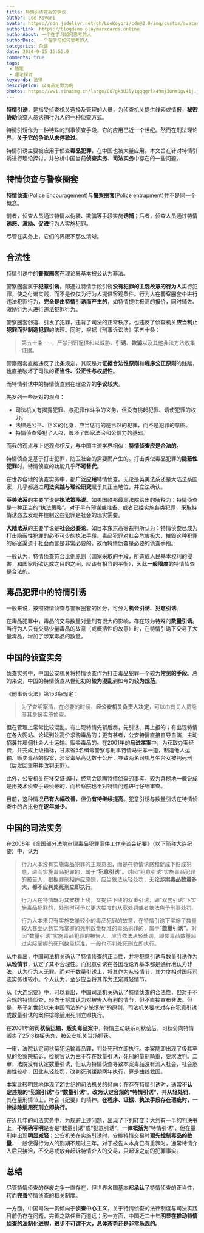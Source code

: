 ```yaml
---
title: 特情引诱背后的争议
author: Loe-Koyori
avatar: https://cdn.jsdelivr.net/gh/LoeKoyori/cdn@2.0/img/custom/avatar.png
authorLink: https://blogdemo.playmarxcards.online
authorAbout: 一个在学习如何思考的人
authorDesc: 一个在学习如何思考的人
categories: 杂谈
date: 2020-9-15 15:52:0
comments: true
tags: 
 - 随笔
 - 理论探讨
keywords: 法律 
description: 以毒品犯罪为例
photos: https://ww1.sinaimg.cn/large/007gk3UJly1gqqgrlk49mj30nm0gv41j.jpg
---
```


**特情引诱**，是指受侦查机关选择及管理的人员，为侦查机关提供线索或情报，**秘密协助**侦查人员诱捕行为人的一种侦查方式。

特情引诱作为一种特殊的刑事侦查手段，它的应用已近一个世纪。然而在刑法理论界，**关于它的争论从未停歇过**。

特情引诱主要被应用于侦查**毒品犯罪**，在中国也被大量应用。本文旨在针对特情引诱进行理论探讨，并分析中国当前**侦查实务**、**司法实务**中存在的一些问题。

## 特情侦查与警察圈套

**特情侦查**(Police Encouragement)与**警察圈套**(Police entrapment)并不是同一个概念。

前者，侦查人员通过特情以伪装、欺骗等手段实施**诱捕**；后者，侦查人员通过特情**诱惑、激励、促进**行为人实施犯罪。

尽管在实务上，它们的界限不那么清晰。

## 合法性

特情引诱中的**警察圈套**在理论界基本被公认为非法。

警察圈套属于**犯意引诱**，即通过特情手段引诱**没有犯罪的主观故意的行为人**实行犯罪，使之付诸实践，而不是仅仅为行为人提供客观条件。行为人在警察圈套中进行违法犯罪行为，**完全是由特情引诱而产生的**，如特情提供极高的报价，同时辅佐、激励行为人进行违法犯罪行为。

警察圈套创造、引发了犯罪，违背了司法的正常秩序，也违反了侦查机关**应当制止犯罪而非制造犯罪**的法理。同时，根据《刑事诉讼法》第五十条：

> 第五十条	· · ·，严禁刑讯逼供和以威胁、**引诱**、**欺骗**以及其他非法方法收集证据。

警察圈套直接违反了此条规定，其既是对**证据合法性原则**和**程序公正原则**的践踏，也直接破坏了司法的**正当性、公正性与权威性**。

而特情引诱中的特情侦查则在理论界的**争议较大**。

先罗列一些反对的观点：

- 司法机关有揭露犯罪、与犯罪作斗争的义务，但没有挑起犯罪、诱使犯罪的权力。
- 法律是公平、正义的化身，应当惩罚的是已然的犯罪，而不是犯罪的意图。
- 特情侦查侵犯了人权，毁坏了国家法治和公信力的基础。

而我的观点与上述观点相反，与中国主流学界相似：**特情侦查应是合法的。**

特情侦查是基于打击犯罪，防卫社会的需要而产生的。打击类似毒品犯罪的**隐蔽性犯罪**时，特情侦查的功能几乎**不可替代**。

在世界各地的侦查实务中，都**广泛应用**特情侦查。无论是英美法系还是大陆法系国家，几乎都通过**司法实践与理论研究**赋予其正当地位，并立法确认。

**英美法系**的主要学说是**执法策略说**。如美国联邦最高法院给出的解释为：特情侦查是一种正当的“执法策略”。对于早有预谋或准备、或者已经实施各类犯罪，采取特情诱惑去发现并控制这些犯罪是社会的现实需要。

**大陆法系**的主要学说是**社会必要论**。如日本东京高等裁判所认为：特情侦查已成为打击隐蔽性犯罪的必不可少的执法手段。毒品犯罪对社会危害极大，摧毁这种犯罪的秘密渠道于社会而言是非常必要的，故而特情侦查是必要的侦查手段。

一般认为，特情侦查符合[比例原则](https://wikipedia.playmarxcards.online/wiki/%E6%AF%94%E4%BE%8B%E5%8E%9F%E5%89%87)（国家采取的手段，所造成人民基本权利的侵害，和国家所欲达成之目的之间，应该有相当的平衡），因此**一般限度**的特情侦查是合法的。

## 毒品犯罪中的特情引诱

一般来说，按照特情侦查与警察圈套的区分，可分为**机会引诱**、**犯意引诱**。

在毒品犯罪中，毒品的交易数量对量刑有很大的影响，存在较为特殊的**数量引诱**。当行为人只有交易少量毒品的故意（或概括性的故意）时，在特情引诱下交易了大量毒品，增加了涉案毒品的数量。

## 中国的侦查实务

侦查实务中，中国公安机关将特情侦查作为打击毒品犯罪一个较为**常见的手段**。总的来说，中国的特情侦查从世纪初的**较为混乱**到如今的**较为规范**。

《刑事诉讼法》第153条规定：

> 为了查明案情，在必要的时候，**经公安机关负责人决定**，可以由有关人员隐匿其身份实施侦查。

但在管理上常常比较混乱。有出现特情先斩后奏，先引诱、再上报的；有出现特情在各大网站、论坛到处高价求购毒品的；更有甚者，公安特情直接自导自演，主动招募并雇佣社会人士运输、贩卖毒品的。在2001年的**马进孝案**中，为获取办案经费，并完成上级指标，甘肃省5名缉毒警察与刑事特情马进孝一道，制造他人运输、贩卖毒品的假案，涉案毒品高达数十公斤，导致两名司机与坐台女被判死刑（后发回重审并改判无罪）。

此外，公安机关在移交证据时，经常会隐瞒特情侦查的事实，较为含糊地一概说成是用技术侦查手段侦破的，而检察院也不对特情问题进行仔细审查。

目前，这种情况**已有大幅改善**，但仍**有待继续提高**。犯意引诱与数量引诱在特情侦查中的占比也在**逐年减少**。

## 中国的司法实务

在2008年《全国部分法院审理毒品犯罪案件工作座谈会纪要》（以下简称大连纪要）中，认为

> 行为人本没有实施毒品犯罪的主观意图，而是在特情诱惑和促成下形成犯意，进而实施毒品犯罪的，属于“**犯意引诱**”。对因“犯意引诱”实施毒品犯罪的被告人，根据罪刑相适应原则，应当依法从轻处罚，**无论涉案毒品数量多大，都不应判处死刑立即执行**。
>
> 行为人在特情既为其安排上线，又提供下线的双重引诱，即“双套引诱”下实施毒品犯罪的，处刑时可予以更大幅度的从宽处罚或者依法免予刑事处罚。
>
> 行为人本来只有实施数量较小的毒品犯罪的故意，在特情引诱下实施了数量较大甚至达到实际掌握的死刑数量标准的毒品犯罪的，属于“**数量引诱”**。对因“数量引诱”实施毒品犯罪的被告人，应当依法从轻处罚，即使毒品数量超过实际掌握的死刑数量标准，一般也不判处死刑立即执行。

从中看出，中国司法机关确认了特情侦查的正当性，并将犯意引诱与数量引诱作为**从轻情节**，认定了其不合理性。而犯意引诱在各国理论界基本都是通行地认为非法，认为行为人无罪。而对于数量引诱上，将其作为从轻情节，其力度相对国际司法实务也较小。个人认为，至少应当将其作为法定减轻情节。

从《大连纪要》中，可以看出，中国司法机关确认了特情侦查的合法性，但对于不合规的特情侦查，倾向于将其认为对被告人有利的情节，但不直接宣布非法。但是，基于新世纪以来中国司法的“少杀慎杀”的原则，司法机关要求对存在犯意引诱或数量引诱的案件排除适用死刑立即执行。

在2001年的**司秋菊运输、贩卖毒品案**中，特情主动联系司秋菊后，司秋菊向特情贩卖了2513粒摇头丸，被公安机关当场抓获。

一审，法院认定司秋菊犯运输毒品罪，判处死刑立即执行。本案随即出现了极其罕见的检察院抗诉，检察官认为由于存在数量引诱，死刑的量刑畸重，要求改判。二审，法院没有认定数量引诱，但认为特情侦查导致本案毒品没有流入社会，社会危害性较小，因此从轻处罚，改判死刑缓期两年执行，算是曲线救国。

本案比较明显地体现了21世纪初司法机关的倾向：在存在特情引诱时，通常**不认定违规的“犯意引诱”与“数量引诱”**，**改为认定合规的“特情引诱”**，并**从轻处罚**，其在量刑情节上，符合《纪要》的精神。**在程序、证据、执法手段存在瑕疵时，一律排除适用死刑立即执行。**

在近几年的司法实务中，为规避上述问题，出现了下列转变：大约有一半的判决书上，**不明确写明**是否是“数量引诱”或“犯意引诱”，**一律概括为**“特情引诱”，但在量刑中出现**明显减轻**；公安机关在实施引诱时，安排特情交易时**预先控制毒品的数量**，一般使得行为人的刑期不超过三年。对于被告人本身已有重罪时，通常特情介入后只接洽，不交易或放弃起诉特情介入的交易，只起诉之前的犯罪事实。	

## 总结

尽管特情侦查的存废之争一直存在，但世界各国基本都**承认**了特情侦查的正当性，转而**完善**特情侦查的相关制度。

一方面，中国司法一贯倾向于**侦查中心主义**，关于特情侦查的法律制度与司法实践目前仍存在问题，完善之路任重而道远；另一方面，中国近二十年**明显在推动特情侦查的法制化进程，进步不可谓不大，总体态势还是非常乐观的。**

